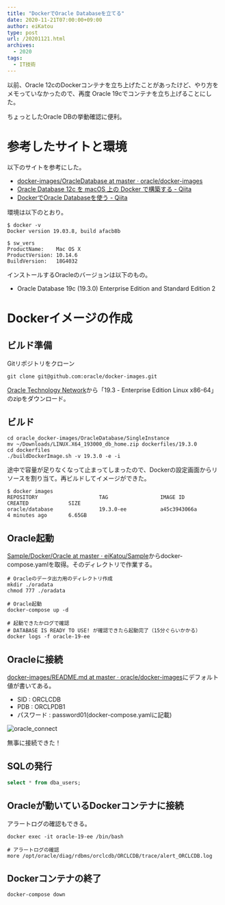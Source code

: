 ```yaml
---
title: "DockerでOracle Databaseを立てる"
date: 2020-11-21T07:00:00+09:00
author: eiKatou
type: post
url: /20201121.html
archives:
  - 2020
tags:
  - IT技術
---
```


以前、Oracle 12cのDockerコンテナを立ち上げたことがあったけど、やり方をメモっていなかったので、再度 Oracle 19cでコンテナを立ち上げることにした。

ちょっとしたOracle DBの挙動確認に便利。

<!--more-->

# 参考したサイトと環境
以下のサイトを参考にした。
- [docker-images/OracleDatabase at master · oracle/docker-images](https://github.com/oracle/docker-images/tree/master/OracleDatabase)
- [Oracle Database 12c を macOS 上の Docker で構築する - Qiita](https://qiita.com/niwasawa/items/0834e77b0690a5c8501d)
- [DockerでOracle Databaseを使う - Qiita](https://qiita.com/gorilla0513/items/f22e8cce4e08da031abe)

環境は以下のとおり。

```shell
$ docker -v
Docker version 19.03.8, build afacb8b

$ sw_vers
ProductName:	Mac OS X
ProductVersion:	10.14.6
BuildVersion:	18G4032
```

インストールするOracleのバージョンは以下のもの。

- Oracle Database 19c (19.3.0) Enterprise Edition and Standard Edition 2

# Dockerイメージの作成
## ビルド準備
Gitリポジトリをクローン

```shell
git clone git@github.com:oracle/docker-images.git
```

[Oracle Technology Network](http://www.oracle.com/technetwork/database/enterprise-edition/downloads/index.html)から「19.3 - Enterprise Edition Linux x86-64」のzipをダウンロード。

## ビルド

```shell
cd oracle_docker-images/OracleDatabase/SingleInstance
mv ~/Downloads/LINUX.X64_193000_db_home.zip dockerfiles/19.3.0
cd dockerfiles
./buildDockerImage.sh -v 19.3.0 -e -i
```

途中で容量が足りなくなって止まってしまったので、Dockerの設定画面からリソースを割り当て。再ビルドしてイメージができた。

```shell
$ docker images
REPOSITORY                    TAG                 IMAGE ID            CREATED             SIZE
oracle/database               19.3.0-ee           a45c3943066a        4 minutes ago       6.65GB
```

## Oracle起動

[Sample/Docker/Oracle at master · eiKatou/Sample](https://github.com/eiKatou/Sample/tree/master/Docker/Oracle)からdocker-compose.yamlを取得。そのディレクトリで作業する。

```shell
# Oracleのデータ出力用のディレクトリ作成
mkdir ./oradata
chmod 777 ./oradata

# Oracle起動
docker-compose up -d

# 起動できたかログで確認
# DATABASE IS READY TO USE! が確認できたら起動完了（15分ぐらいかかる）
docker logs -f oracle-19-ee
```

## Oracleに接続

[docker-images/README.md at master · oracle/docker-images](https://github.com/oracle/docker-images/blob/master/OracleDatabase/SingleInstance/README.md)にデフォルト値が書いてある。

- SID : ORCLCDB
- PDB : ORCLPDB1
- パスワード : password01(docker-compose.yamlに記載)

![oracle_connect](/uploads/2020/11/oracle_connect.jpg)

無事に接続できた！

## SQLの発行

```sql
select * from dba_users;
```

## Oracleが動いているDockerコンテナに接続
アラートログの確認もできる。

```shell
docker exec -it oracle-19-ee /bin/bash

# アラートログの確認
more /opt/oracle/diag/rdbms/orclcdb/ORCLCDB/trace/alert_ORCLCDB.log
```

## Dockerコンテナの終了

```shell
docker-compose down
```